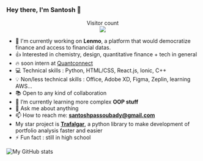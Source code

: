 ### Hey there, I'm Santosh 👋

<p align="center"> 
  Visitor count<br>
  <img src="https://profile-counter.glitch.me/ssantoshp/count.svg" />
</p>


- 🍉 I'm currently working on **Lenmo**, a platform that would democratize finance and access to financial datas. 
- 👍 Interested in chemistry, design, quantitative finance + tech in general
- 🔥 soon intern at [Quantconnect](https://www.quantconnect.com/)
- 💻 Technical skills : Python, HTML/CSS, React.js, Ionic, C++
- 💡 Non/less technical skills : Office, Adobe XD, Figma, Zeplin, learning AWS...
- 📚 Open to any kind of collaboration
- 🌱 I’m currently learning more complex **OOP stuff**
- 💬 Ask me about anything
- 📫 How to reach me: **santoshpassoubady@gmail.com**
- My star project is [**Trafalgar**](https://github.com/ssantoshp/trafalgar), a python library to make development of portfolio analysis faster and easier
- ⚡ Fun fact : still in high school

![My GitHub stats](https://github-readme-stats.vercel.app/api?username=ssantoshp&count_private=true)

